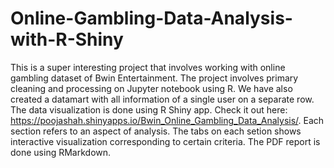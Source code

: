# Online-Gambling-Data-Analysis-with-R-Shiny
This is a super interesting project that involves working with online gambling dataset of Bwin Entertainment. The project involves primary cleaning and processing on Jupyter notebook using R. We have also created a datamart with all information of a single user on a separate row. The data visualization is done using R Shiny app. Check it out here: https://poojashah.shinyapps.io/Bwin_Online_Gambling_Data_Analysis/. Each section refers to an aspect of analysis. The tabs on each setion shows interactive visualization corresponding to certain criteria. The PDF report is done using RMarkdown. 
